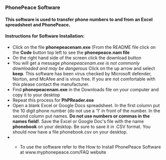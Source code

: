 ### PhonePeace Software
#### This software is used to transfer phone numbers to and from an Excel spreadsheet and PhonePeace.
#### Instructions for Software Installation:
<ul>
  <li>Click on the file <strong>phonepeacenam.exe</strong> (From the README file click on the <strong>Code</strong> button top left to see the <strong>phonepeace.nam file</strong>
    <li>On the right hand side of the screen click the download button</li>
  <li>You will get a message <em>phonepeacenam.exe is not commonly downloaded and may be dangerous</em> Click on the up arrow and select <strong>keep</strong>. This software has been virus checked by Microsoft defender, Norton, amd McAfee and is virus free. If you are not comfortable with this please contact the manufacturer.
  <li>Find <strong>phonepeacenam.exe</strong> in the Downloads file on your computer and copy it to your desktop</li>
  <li>Repeat this process for <strong>PhPReader.exe</strong></li>
  <li>Open a blank Excel or Google Docs spreadsheet. In the first column put the 10 digit phone number (do not use a '1' in front of the number. In the second column put names. <strong>Do not use numbers or commas in the names field!</strong>. Save the Excel or Google Doc's file with the name <strong>phonebook</strong> on your desktop. Be sure to save it in .CSV format. You should now have a file phonebook.csv on your desktop.</li>
  <li></li><ul>
      <li> To use the software refer to the How to Install PhonePeace Software at www.myphonepeace.com/FAQ website</li>
